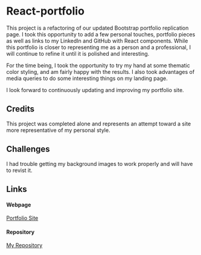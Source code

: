 # React-portfolio

This project is a refactoring of our updated Bootstrap portfolio replication page. I took this opportunity to add a few personal touches, portfolio pieces as well as links to my LinkedIn and GitHub with React components. While this portfolio is closer to representing me as a person and a professional, I will continue to refine it until it is polished and interesting. 

For the time being, I took the opportunity to try my hand at some thematic color styling, and am fairly happy with the results. I also took advantages of media queries to do some interesting things on my landing page. 

I look forward to continuously updating and improving my portfolio site. 

## Credits 
This project was completed alone and represents an attempt toward a site more representative of my personal style.

## Challenges

I had trouble getting my background images to work properly and will have to revist it. 

## Links

#### Webpage 
[Portfolio Site](https://adf-react-portfolio.herokuapp.com/)

#### Repository
[My Repository](https://github.com/ad-fleming/updated-portfolio)

